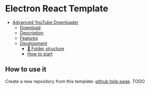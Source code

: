# Electron React Template

- [Advanced YouTube Downloader](#advanced-youtube-downloader)
  - [Download](#download)
  - [Description](#description)
  - [Features](#features)
  - [Development](#development)
    - [📁 Folder structure](#-folder-structure)
    - [How to start](#how-to-start)

## How to use it

Create a new repository from this template: [github help page](https://docs.github.com/en/free-pro-team@latest/github/creating-cloning-and-archiving-repositories/creating-a-repository-from-a-template).
TODO